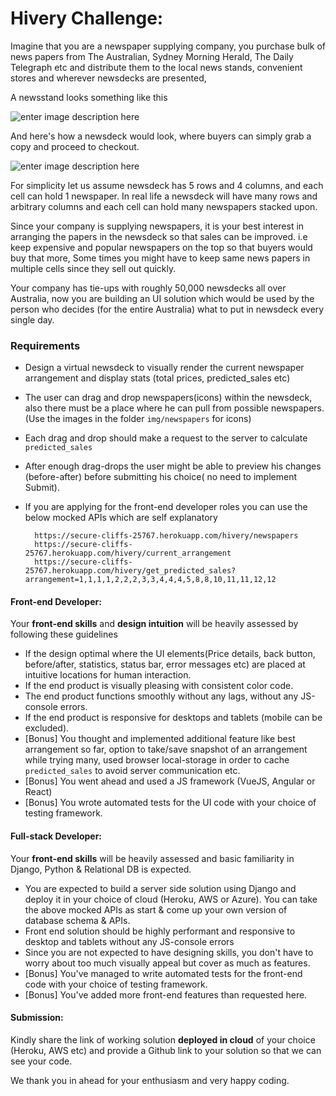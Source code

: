 # Hivery Challenge:

Imagine that you are a newspaper supplying company, you purchase bulk of news papers from The Australian, Sydney Morning Herald, The Daily Telegraph etc and distribute them to the local news stands, convenient stores and wherever newsdecks are presented, 

A newsstand looks something like this

![enter image description here](https://i.imgur.com/6Gy2LfY.jpg)

And here's how a newsdeck would look, where buyers can simply grab a copy and proceed to checkout. 

![enter image description here](https://i.imgur.com/kRMWP6R.jpg)

For simplicity let us assume newsdeck has 5 rows and 4 columns, and each cell can hold 1 newspaper. In real life a newsdeck will have many rows and arbitrary columns and each cell can hold many newspapers stacked upon. 

Since your company is supplying newspapers, it is your best interest in arranging the papers in the newsdeck so that sales can be improved. i.e keep expensive and popular newspapers on the top so that buyers would buy that more, Some times you might have to keep same news papers in multiple cells since they sell out quickly. 

Your company has tie-ups with roughly 50,000 newsdecks all over Australia, now you are building an UI solution which would be used by the person who decides (for the entire Australia) what to put in newsdeck every single day. 

### Requirements
 - Design a virtual newsdeck to visually render the current newspaper arrangement and display stats (total prices, predicted_sales etc)
-  The user can drag and drop newspapers(icons) within the newsdeck, also there must be a place where he can pull from possible newspapers.  (Use the images in the folder `img/newspapers` for icons)
- Each drag and drop should make a request to the server to calculate `predicted_sales` 
- After enough drag-drops the user might be able to preview his changes (before-after) before submitting his choice( no need to implement Submit).
- If you are applying for the front-end developer roles you can use the below mocked APIs which are self explanatory
 
		https://secure-cliffs-25767.herokuapp.com/hivery/newspapers
        https://secure-cliffs-25767.herokuapp.com/hivery/current_arrangement
        https://secure-cliffs-25767.herokuapp.com/hivery/get_predicted_sales?arrangement=1,1,1,1,2,2,2,3,3,4,4,4,5,8,8,10,11,11,12,12

#### Front-end Developer:
Your **front-end skills** and **design intuition** will be heavily assessed by following these guidelines

- If the design optimal where the UI elements(Price details, back button, before/after, statistics, status bar, error messages etc) are placed at intuitive locations for human interaction. 
- If the end product is visually pleasing with consistent color code.
- The end product functions smoothly without any lags, without any JS-console errors. 
- If the end product is responsive for desktops and tablets (mobile can be excluded).
- [Bonus] You thought and implemented additional feature like best arrangement so far, option to take/save snapshot of an arrangement while trying many, used browser local-storage in order to cache `predicted_sales` to avoid server communication etc. 
- [Bonus] You went ahead and used a JS framework (VueJS, Angular or React)
- [Bonus] You wrote automated tests for the UI code with your choice of testing framework. 

#### Full-stack Developer:
Your **front-end skills** will be heavily assessed and basic familiarity in Django, Python & Relational DB is expected. 

- You are expected to build a server side solution using Django and deploy it in your choice of cloud (Heroku, AWS or Azure). You can take the above mocked APIs as start & come up your own version of database schema & APIs. 
- Front end solution should be highly performant and responsive to desktop and tablets without any JS-console errors
- Since you are not expected to have designing skills, you don't have to worry about too much visually appeal but cover as much as features.  
- [Bonus] You've managed to write automated tests for the front-end code with your choice of testing framework. 
- [Bonus] You've added more front-end features than requested here. 

#### Submission:
Kindly share the link of working solution **deployed in cloud** of your choice (Heroku, AWS etc) and provide a Github link to your solution so that we can see your code. 

We thank you in ahead for your enthusiasm and very happy coding. 




